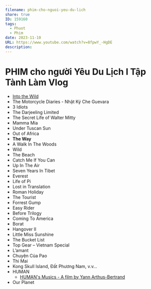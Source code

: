 ```yaml
---
filename: phim-cho-nguoi-yeu-du-lich
share: true
ID: 159160
tags:
  - Phuot
  - Phim
date: 2023-11-10
URL: https://www.youtube.com/watch?v=8fpwY_-HgDE
description: 
---
```


# PHIM cho người Yêu Du Lịch l Tập Tành Làm Vlog
- [Into the Wild](../../Into%20the%20wild.md)
- The Motorcycle Diaries - Nhật Ký Che Guevara
- 3 Idiots
- The Darjeeling Limited
- The Secret Life of Walter Mitty
- Mamma Mia
- Under Tuscan Sun
- Out of Africa
- **The Way**
- A Walk In The Woods
- Wild
- The Beach
- Catch Me If You Can
- Up In The Air
- Seven Years In Tibet
- Everest
- Life of Pi
- Lost in Translation
- Roman Holiday
- The Tourist
- Forrest Gump
- Easy Rider
- Before Trilogy
- Coming To America
- Borat
- Hangover II
- Little Miss Sunshine
- The Bucket List
- Top Gear – Vietnam Special
- L’amant
- Chuyện Của Pao
- Thi Mai
- Kong Skull Island, Đất Phương Nam, v.v…
- HUMAN
	- [HUMAN's Musics - A film by Yann Arthus-Bertrand ](https://www.youtube.com/watch?v=uog4eCZTUX4)
- Our Planet